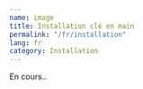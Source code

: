 ```yaml
---
name: image
title: Installation clé en main
permalink: "/fr/installation"
lang: fr
category: Installation
---
```


En cours..